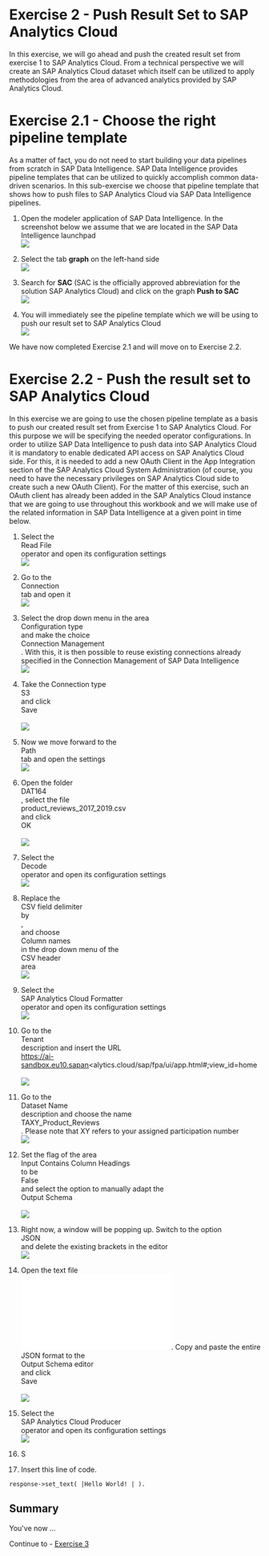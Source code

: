 # Exercise 2 - Push Result Set to SAP Analytics Cloud

In this exercise, we will go ahead and push the created result set from exercise 1 to SAP Analytics Cloud. From a technical perspective we will create an SAP Analytics Cloud dataset which itself can be utilized to apply methodologies from the area of advanced analytics provided by SAP Analytics Cloud.

# Exercise 2.1 - Choose the right pipeline template 

As a matter of fact, you do not need to start building your data pipelines from scratch in SAP Data Intelligence. SAP Data Intelligence provides pipeline templates that can be utilized to quickly accomplish common data-driven scenarios. In this sub-exercise we choose that pipeline template that shows how to push files to SAP Analytics Cloud via SAP Data Intelligence pipelines.

1. Open the modeler application of SAP Data Intelligence. In the screenshot below we assume that we are located in the SAP Data Intelligence launchpad
<br>![](./images/Ex2_0.png)

2. Select the tab <b>graph</b> on the left-hand side
<br>![](./images/Ex2_1.png)

3. Search for <b>SAC</b> (SAC is the officially approved abbreviation for the solution SAP Analytics Cloud) and click on the graph <b>Push to SAC</b>
<br>![](./images/Ex2_2.png)

4. You will immediately see the pipeline template which we will be using to push our result set to SAP Analytics Cloud
<br>![](./images/Ex2_3.png)

We have now completed Exercise 2.1 and will move on to Exercise 2.2.

# Exercise 2.2 - Push the result set to SAP Analytics Cloud

In this exercise we are going to use the chosen pipeline template as a basis to push our created result set from Exercise 1 to SAP Analytics Cloud. For this purpose we will be specifying the needed operator configurations.
In order to utilize SAP Data Intelligence to push data into SAP Analytics Cloud it is mandatory to enable dedicated API access on SAP Analytics Cloud side. For this, it is needed to add a new OAuth Client in the App Integration section of the SAP Analytics Cloud System Administration (of course, you need to have the necessary privileges on SAP Analytics Cloud side to create such a new OAuth Client). For the matter of this exercise, such an OAuth client has already been added in the SAP Analytics Cloud instance that we are going to use throughout this workbook and we will make use of the related information in SAP Data Intelligence at a given point in time below.

1. Select the <br>Read File</br> operator and open its configuration settings
<br>![](.images/Ex2_4.png)

2. Go to the <br> Connection </br> tab and open it
<br>![](./images/Ex2_5.png)

3. Select the drop down menu in the area <br>Configuration type</br> and make the choice <br> Connection Management </br>. With this, it is then possible to reuse existing connections already specified in the Connection Management of SAP Data Intelligence
<br>![](./images/Ex2_6.png)

4. Take the Connection type <br> S3 </br> and click <br> Save </br>
<br>![](./images/Ex2_7.png)

5. Now we move forward to the <br> Path </br> tab and open the settings
<br>![](./images/Ex2_8.png)

6. Open the folder <br> DAT164 </br>, select the file <br> product_reviews_2017_2019.csv </br> and click <br> OK </br> 
<br>![](./images/Ex2_9.png)

7. Select the <br>Decode</br> operator and open its configuration settings
<br>![](./images/Ex2_10.png)

8. Replace the <br>CSV field delimiter</br> by <br> , </br> and choose <br> Column names </br> in the drop down menu of the <br> CSV header </br> area
<br>![](./images/Ex2_11.png)

9. Select the <br>SAP Analytics Cloud Formatter</br> operator and open its configuration settings
<br>![](./images/Ex2_12.png)

10. Go to the <br> Tenant </br> description and insert the URL <br> https://ai-sandbox.eu10.sapan<alytics.cloud/sap/fpa/ui/app.html#;view_id=home </br>
<br>![](./images/Ex2_13.png)

11. Go to the <br> Dataset Name </br> description and choose the name <br> TAXY_Product_Reviews </br>. Please note that XY refers to your assigned participation number
<br>![](./images/Ex2_14.png)

12. Set the flag of the area <br> Input Contains Column Headings </br> to be <br> False </br> and select the option to manually adapt the <br> Output Schema </br>
<br>![](./images/Ex2_15.png)

13. Right now, a window will be popping up. Switch to the option <br> JSON </br> and delete the existing brackets in the editor
<br>![](./images/Ex2_16.png)
 
14. Open the text file <br>![](/ex2/OutputSchema_Ex2.txt). Copy and paste the entire JSON format to the <br> Output Schema editor </br> and click <br> Save </br>
<br>![](./images/Ex2_17.png)

15. Select the <br>SAP Analytics Cloud Producer</br> operator and open its configuration settings
<br>![](./images/Ex2_18.png)

16. S



2.	Insert this line of code.
```abap
response->set_text( |Hello World! | ). 
```



## Summary

You've now ...

Continue to - [Exercise 3](../ex3/README.md)

